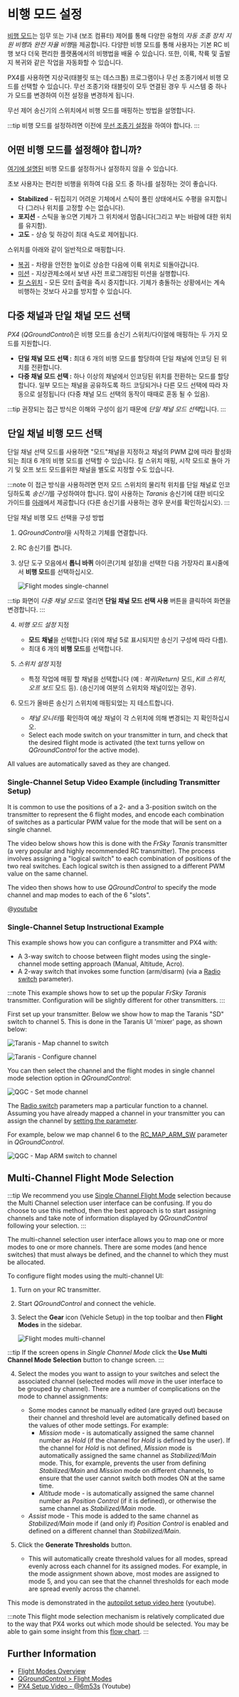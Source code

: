 # 비행 모드 설정

[비행 모드](../flight_modes/README.md)는 임무 또는 기내 (보조 컴퓨터) 제어를 통해 다양한 유형의 *자동 조종 장치 지원 비행*과 *완전 자율 비행*을 제공합니다. 다양한 비행 모드를 통해 사용자는 기본 RC 비행 보다 더욱 편리한 플랫폼에서의 비행법을 배울 수 있습니다. 또한, 이륙, 착륙 및 출발지 복귀와 같은 작업을 자동화할 수 있습니다.

PX4를 사용하면 지상국(태블릿 또는 데스크톱) 프로그램이나 무선 조종기에서 비행 모드를 선택할 수 있습니다. 무선 조종기와 태블릿이 모두 연결된 경우 두 시스템 중 하나가 모드를 변경하여 이전 설정을 변경하게 됩니다.

무선 제어 송신기의 스위치에서 비행 모드를 매핑하는 방법을 설명합니다.

:::tip
비행 모드를 설정하려면 이전에 [무선 조종기 설정](../config/radio.md)을 하여야 합니다.
:::

## 어떤 비행 모드를 설정해야 합니까?

[여기에 설명된](../flight_modes/README.md) 비행 모드를 설정하거나 설정하지 않을 수 있습니다.

초보 사용자는 편리한 비행을 위하여 다음 모드 중 하나를 설정하는 것이 좋습니다.

* **Stabilized** - 뒤집히기 어려운 기체에서 스틱이 풀린 상태에서도 수평을 유지합니다 (그러나 위치를 고정할 수는 없습니다).
* **포지션** - 스틱을 놓으면 기체가 그 위치에서 멈춥니다(그리고 부는 바람에 대한 위치를 유지함).
* **고도** - 상승 및 하강이 최대 속도로 제어됩니다.

스위치를 아래와 같이 일반적으로 매핑합니다.

* [복귀](../flight_modes/return.md) - 차량을 안전한 높이로 상승한 다음에 이륙 위치로 되돌아갑니다.
* [미션](../flight_modes/mission.md) - 지상관제소에서 보낸 사전 프로그래밍된 미션을 실행합니다.
* <span id="kill_switch"></span> [킬 스위치](../config/safety.md#kill_switch) - 모든 모터 출력을 즉시 중지합니다. 기체가 충돌하는 상황에서는 계속 비행하는 것보다 사고를 방지할 수 있습니다.

## 다중 채널과 단일 채널 모드 선택

*PX4* (*QGroundControl*)은 비행 모드를 송신기 스위치/다이얼에 매핑하는 두 가지 모드를 지원합니다.

* **단일 채널 모드 선택 :** 최대 6 개의 비행 모드를 할당하여 단일 채널에 인코딩 된 위치를 전환합니다.
* **다중 채널 모드 선택 :** 하나 이상의 채널에서 인코딩된 위치를 전환하는 모드를 할당합니다. 일부 모드는 채널을 공유하도록 하드 코딩되거나 다른 모드 선택에 따라 자동으로 설정됩니다 (다중 채널 모드 선택의 동작이 때때로 혼동 될 수 있음). 

:::tip
권장되는 접근 방식은 이해와 구성이 쉽기 때문에 *단일 채널 모드 선택*입니다.
:::

<span id="single_channel"></span>

## 단일 채널 비행 모드 선택

단일 채널 선택 모드를 사용하면 "모드"채널을 지정하고 채널의 PWM 값에 따라 활성화되는 최대 6 개의 비행 모드를 선택할 수 있습니다. 킬 스위치 매핑, 시작 모드로 돌아 가기 및 오프 보드 모드를위한 채널을 별도로 지정할 수도 있습니다.

:::note
이 접근 방식을 사용하려면 먼저 모드 스위치의 물리적 위치를 단일 채널로 인코딩하도록 *송신기*를 구성하여야 합니다. 많이 사용하는 *Taranis* 송신기에 대한 비디오 가이드를 [아래](#taranis_setup)에서 제공합니다 (다른 송신기를 사용하는 경우 문서를 확인하십시오).
:::

단일 채널 비행 모드 선택을 구성 방법

1. *QGroundControl*을 시작하고 기체를 연결합니다.
2. RC 송신기를 켭니다.
3. 상단 도구 모음에서 **톱니 바퀴** 아이콘(기체 설정)을 선택한 다음 가장자리 표시줄에서 **비행 모드**를 선택하십시오.
    
    ![Flight modes single-channel](../../assets/qgc/setup/flight_modes/flight_modes_single_channel.jpg)
    
:::tip
화면이 *다중 채널 모드*로 열리면 **단일 채널 모드 선택 사용** 버튼을 클릭하여 화면을 변경합니다.
:::

4. *비행 모드 설정* 지정
    
    * **모드 채널**을 선택합니다 (위에 채널 5로 표시되지만 송신기 구성에 따라 다름). 
    * 최대 6 개의 **비행 모드**를 선택합니다.
5. *스위치 설정* 지정 
    * 특정 작업에 매핑 할 채널을 선택합니다 (예 : *복귀(Return)* 모드, *Kill 스위치*, *오프 보드* 모드 등). (송신기에 여분의 스위치와 채널이있는 경우).
6. 모드가 올바른 송신기 스위치에 매핑되었는 지 테스트합니다. 
    * *채널 모니터*를 확인하여 예상 채널이 각 스위치에 의해 변경되는 지 확인하십시오.
    * Select each mode switch on your transmitter in turn, and check that the desired flight mode is activated (the text turns yellow on *QGroundControl* for the active mode).

All values are automatically saved as they are changed.

<span id="taranis_setup"></span>

### Single-Channel Setup Video Example (including Transmitter Setup)

It is common to use the positions of a 2- and a 3-position switch on the transmitter to represent the 6 flight modes, and encode each combination of switches as a particular PWM value for the mode that will be sent on a single channel.

The video below shows how this is done with the *FrSky Taranis* transmitter (a very popular and highly recommended RC transmitter). The process involves assigning a "logical switch" to each combination of positions of the two real switches. Each logical switch is then assigned to a different PWM value on the same channel.

The video then shows how to use *QGroundControl* to specify the mode channel and map modes to each of the 6 "slots".

@[youtube](https://youtu.be/scqO7vbH2jo)

### Single-Channel Setup Instructional Example

This example shows how you can configure a transmitter and PX4 with:

* A 3-way switch to choose between flight modes using the single-channel mode setting approach (Manual, Altitude, Acro).
* A 2-way switch that invokes some function (arm/disarm) (via a [Radio switch](../advanced_config/parameter_reference.md#radio-switches) parameter).

:::note
This example shows how to set up the popular *FrSky Taranis* transmitter. Configuration will be slightly different for other transmitters.
:::

First set up your transmitter. Below we show how to map the Taranis "SD" switch to channel 5. This is done in the Taranis UI 'mixer' page, as shown below:

![Taranis - Map channel to switch](../../assets/qgc/setup/flight_modes/single_channel_mode_selection_1.png)

![Taranis - Configure channel](../../assets/qgc/setup/flight_modes/single_channel_mode_selection_2.png)

You can then select the channel and the flight modes in single channel mode selection option in *QGroundControl*:

![QGC - Set mode channel](../../assets/qgc/setup/flight_modes/single_channel_mode_selection_3.png)

The [Radio switch](../advanced_config/parameter_reference.md#radio-switches) parameters map a particular function to a channel. Assuming you have already mapped a channel in your transmitter you can assign the channel by [setting the parameter](../advanced_config/parameters.md).

For example, below we map channel 6 to the [RC_MAP_ARM_SW](../advanced_config/parameter_reference.md#RC_MAP_ARM_SW) parameter in *QGroundControl*.

![QGC - Map ARM switch to channel](../../assets/qgc/setup/flight_modes/single_channel_mode_selection_4.png)

<span id="multi_channel"></span>

## Multi-Channel Flight Mode Selection

:::tip
We recommend you use [Single Channel Flight Mode](#single_channel) selection because the Multi Channel selection user interface can be confusing. If you do choose to use this method, then the best approach is to start assigning channels and take note of information displayed by *QGroundControl* following your selection.
:::

The multi-channel selection user interface allows you to map one or more modes to one or more channels. There are some modes (and hence switches) that must always be defined, and the channel to which they must be allocated.

To configure flight modes using the multi-channel UI:

1. Turn on your RC transmitter.
2. Start *QGroundControl* and connect the vehicle.
3. Select the **Gear** icon (Vehicle Setup) in the top toolbar and then **Flight Modes** in the sidebar.
    
    ![Flight modes multi-channel](../../assets/qgc/setup/flight_modes/flight_modes_multi_channel.jpg)
    
:::tip
If the screen opens in *Single Channel Mode* click the **Use Multi Channel Mode Selection** button to change screen.
:::

4. Select the modes you want to assign to your switches and select the associated channel (selected modes will *move* in the user interface to be grouped by channel). There are a number of complications on the mode to channel assignments:
    
    * Some modes cannot be manually edited (are grayed out) because their channel and threshold level are automatically defined based on the values of other mode settings. For example: 
        * *Mission* mode - is automatically assigned the same channel number as *Hold* (if the channel for *Hold* is defined by the user). If the channel for *Hold* is not defined, *Mission* mode is automatically assigned the same channel as *Stabilized/Main* mode. This, for example, prevents the user from defining *Stabilized/Main* and *Mission* mode on different channels, to ensure that the user cannot switch both modes ON at the same time. 
        * *Altitude* mode - is automatically assigned the same channel number as *Position Control* (if it is defined), or otherwise the same channel as *Stabilized/Main* mode.
    * *Assist* mode - This mode is added to the same channel as *Stabilized/Main* mode if (and only if) *Position Control* is enabled and defined on a different channel than *Stabilized/Main*.
5. Click the **Generate Thresholds** button. 
    * This will automatically create threshold values for all modes, spread evenly across each channel for its assigned modes. For example, in the mode assignment shown above, most modes are assigned to mode 5, and you can see that the channel thresholds for each mode are spread evenly across the channel. 

This mode is demonstrated in the [autopilot setup video here](https://youtu.be/91VGmdSlbo4?t=6m53s) (youtube).

:::note
This flight mode selection mechanism is relatively complicated due to the way that PX4 works out which mode should be selected. You may be able to gain some insight from this [flow chart](../concept/flight_modes.md#flight-mode-evaluation-diagram).
:::

## Further Information

* [Flight Modes Overview](../flight_modes/README.md)
* [QGroundControl > Flight Modes](https://docs.qgroundcontrol.com/en/SetupView/FlightModes.html#px4-pro-flight-mode-setup)
* [PX4 Setup Video - @6m53s](https://youtu.be/91VGmdSlbo4?t=6m53s) (Youtube)